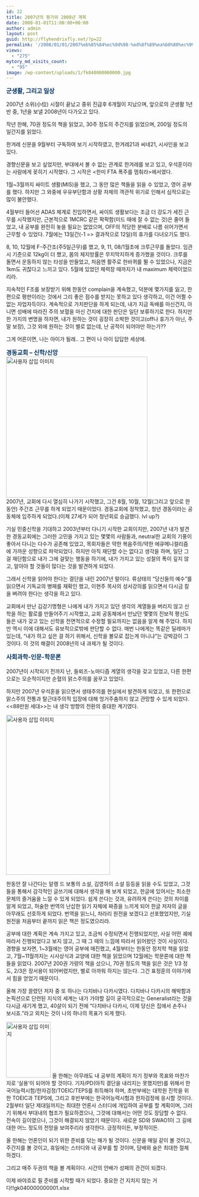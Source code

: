```yaml
---
id: 22
title: 2007년의 평가와 2008년 계획
date: 2008-01-01T11:08:00+00:00
author: admin
layout: post
guid: http://flyhendrixfly.net/?p=22
permalink: '/2008/01/01/2007%eb%85%84%ec%9d%98-%ed%8f%89%ea%b0%80%ec%99%80-2008%eb%85%84-%ea%b3%84%ed%9a%8d/'
views:
  - "275"
mytory_md_visits_count:
  - "95"
image: /wp-content/uploads/1/fk040000000000.jpg
---
```

<!--><![endif]--></object>

<FONT color=#003366 size=3>**군생활, 그리고 일상**</FONT>

2007년 소위(小位) 시절이 끝났고 중위 진급후 6개월이 지났으며, 앞으로의 군생활 1년 반 중, 1년을 보낼 2008년이 다가오고 있다.

작년 한해, 70권 정도의 책을 읽었고, 30주 정도의 주간지를 읽었으며, 200일 정도의 일간지를 읽었다.

한겨레 신문을 9월부터 구독하여 보기 시작하였고, 한겨레21과 씨네21, 시사인을 보고 있다.

경향신문을 보고 싶었지만, 부대에서 볼 수 없는 관계로 한겨레를 보고 있고, 우석훈이라는 사람에게 꽂히기 시작했다. 그 시작은 <한미 FTA 폭주를 멈춰라>에서였다.

1월~3월까지 싸이트 생활(MIS)을 했고, 그 동안 많은 책들을 읽을 수 있었고, 영어 공부를 했다. 하지만 그 와중에 우유부단함과 상황 자체의 객관적 위기로 인해서 심적으로는 많이 불안했다.

4월부터 들어선 ADAS 체계로 진입하면서, 싸이트 생활보다는 조금 더 강도가 세진 근무를 시작했지만, 근본적으로 1MCRC 같은 팍팍함(미드 때에 잘 수 없는 것)은 줄어 들었고, 내 공부를 완전히 놓을 필요는 없었으며, OFF의 적당한 분배로 나름 쉬어가면서 근무할 수 있었다. 7월에는 13일간(-1 => 결과적으로 12일)의 휴가를 다녀오기도 했다.

8, 10, 12월에 F-주간조(주5일근무)를 했고, 9, 11, 08/1월초에 크루근무를 돌았다. 임관시 기준으로 12kg이 더 쪘고, 몸의 체지방률은 무지막지하게 증가했을 것이다. 크루를 돌면서 운동하지 않는 타성을 만들었고, 처음엔 활주로 한바퀴를 뛸 수 있었으나, 지금은 1km도 귀찮다고 느끼고 있다. 5월에 있었던 체력장 때까지가 내 maximum 체력이었으리라.

지속적인 F조를 보장받기 위해 한동안 complain을 계속했고, 덕분에 몇가지를 잃고, 한편으로 평판이라는 것에서 그리 좋은 점수를 받지는 못하고 있다 생각하고, 이건 어쩔 수 없는 자업자득이다. 계속적으로 가치판단을 하게 되는데, 내가 지금 독배를 마신건지, 아니면 성배에 따라진 주의 보혈을 마신 건지에 대한 판단은 일단 보류하기로 한다. 하지만 한 가지의 변명을 하자면, 내가 원하는 것이 굉장히 소박한 것이고(off나 휴가가 아닌, 주말 보장), 그것 외에 원하는 것이 별로 없는데, 난 공적이 되어야만 하는가??

그게 어른이면, 나는 아이가 될래.. 그 편이 나 아이 답답한 세상에.

<FONT color=#003366 size=3>**경동교회 &#8211; 신학/신앙**</FONT>  
<img src="http://submania.dothome.co.kr/wp-content/uploads/1/ek040000000000.jpg" class="aligncenter" width="381" height="379" alt="사용자 삽입 이미지" />  
2007년, 교회에 다시 열심히 나가기 시작했고, 그건 8월, 10월, 12월(그리고 앞으로 한동안) 주간조 근무를 하게 되었기 때문이었다. 경동교회에 정착했고, 청년 경동이라는 공동체에 입주하게 되었다.(이제 27세가 되어 청년회로 승급했다. lvl up?)

기실 민중신학을 기대하고 2003년부터 다니기 시작한 교회이지만, 2007년 내가 발견한 경동교회에는 그러한 고민을 가지고 있는 몇몇의 사람들과, neutral한 교회의 기풍이 좋아서 다니는 다수가 공존해 있었고, 목회자들은 약한 복음주의/약한 에큐메니컬리즘에 가까운 성향으로 파악되었다. 하지만 아직 재단할 수는 없다고 생각을 하며, 일단 그걸 재단함으로 내가 그에 걸맞는 행동을 하기에, 내가 가지고 있는 성찰의 폭이 깊지 않고, 알아야 할 것들이 많다는 것을 발견하게 되었다.

그래서 신학을 읽어야 한다는 결단을 내린 2007년 말이다. 류상태의 &#8220;당신들의 예수&#8221;를 읽으면서 기독교의 병패를 재확인 했고, 이현주 목사의 성서강의를 읽으면서 다시금 칼을 벼려야 한다는 생각을 하고 있다.

교회에서 만난 김강기명형은 나에게 내가 가지고 있던 생각의 계열들을 버리지 않고 신학을 하는 활로를 만들어주기 시작했고, 교회 공동체에서 만났던 몇몇의 진보적 평신도들은 내가 갖고 있는 신학을 전면적으로 수정할 필요까지는 없음을 알게 해 주었다. 하지만 역시 이에 대해서도 유보적으로밖에 판단할 수 없다. 매번 나에게는 똑같은 딜레마가 있는데, &#8220;내가 하고 싶은 걸 하기 위해서, 신학을 볼모로 잡는게 아니냐&#8221;는 강박감이 그것이다. 이 것의 해결이 2008년의 내 과제가 될 것이다.

**<FONT color=#003366 size=3>사회과학-인문-학문론  
</FONT>**  
2007년이 시작되기 전까지 난, 들뢰즈-노마디즘 계열의 생각을 갖고 있었고, 다른 한편으로는 모순적이지만 순혈의 맑스주의를 꿈꾸고 있었다.

하지만 2007년 우석훈을 읽으면서 생태주의를 현실에서 발견하게 되었고, 또 한편으로 맑스주의 전통과 탈근대주의적 입장에 대해 엉거주춤하지 않고 관망할 수 있게 되었다. <<88만원 세대>>는 내 생각 방향의 전환의 중대한 계기였다.

<img src="http://submania.dothome.co.kr/wp-content/uploads/1/gk040000000000.jpg" class="aligncenter" width="280" height="430" alt="사용자 삽입 이미지" />

한동안 잘 나간다는 알랭 드 보통의 소설, 김영하의 소설 등등을 읽을 수도 있었고, 그것들을 통해서 감각적인 글쓰기에 대해서 생각을 해 보게 되었고, 한글에 있어서는 최소한 문체의 즐거움을 느낄 수 있게 되었다. 쉽게 쓴다는 것과, 유려하게 쓴다는 것의 차이를 알게 되었고, 허술한 번역의 난삽한 읽기 자체에 짜증을 느끼게 되어 한글 저자의 글을 아무래도 선호하게 되었다. 번역을 읽느니, 차라리 원전을 보겠다고 선포했었지만, 기실 원전을 처음부터 끝까지 읽은 책은 <Devil wears Prada> 정도였으리라.

공부에 대한 계획은 계속 가지고 있고, 조금씩 수정되면서 진행되었지만, 사실 어떤 궤에 따라서 진행되었다고 보지 않고, 그 때 그 때의 느낌에 따라서 읽어왔던 것이 사실이다. 경향을 보자면, 1~3월에는 영어 공부에 매진했고, 4월부터는 한동안 정치학 책을 읽었고, 7월~11월까지는 시사상식과 교양에 대한 책을 읽었으며 12월에는 학문론에 대한 책들을 읽었다. 2007년 200권 가량의 책을 샀으니, 70권 정도의 책을 읽은 것은 1/3 정도, 2/3은 장서용이 되어버렸지만, 별로 아까워 하지는 않는다. 그건 표정훈의 이야기에서 힘을 얻었기 때문이다.

올해 가장 끌렸던 저자 중 또 하나는 다치바나 다카시였다. 다치바나 다카시의 해박함과 논픽션으로 단련된 지식의 세계는 내가 가야할 길이 궁극적으로는 Generalist라는 것을 다시금 새기게 했고, 40살이 되기 전에 &#8220;다치바나 다카시, 이제 당신은 집에서 손주나 보시죠.&#8221;라고 외치는 것이 나의 하나의 목표가 되게 했다.

<img src="http://submania.dothome.co.kr/wp-content/uploads/1/fk040000000000.jpg" class="aligncenter" width="120" height="150" alt="사용자 삽입 이미지" />  
올 한해는 아무래도 내 공부의 계획이 차기 정부와 목표와 마찬가지로 &#8216;실용&#8217;이 되어야 할 것이다. 기자/PD(아직 결단을 내리지는 못했지만)를 위해서 한국어능력시험/한자검정/TOEIC/TEPS를 취득해야 하며, 초반부에는 대학원 진학을 위한 TOEIC과 TEPS에, 그리고 후반부에는 한국어능력시험과 한자검정에 응시할 것이다. 2월부터 일단 제대일까지는 최대한 언론사 스터디에 개입하여 공부를 할 계획이며, 그러기 위해서 부대내의 협조가 필요하겠으나, 그것에 대해서는 어떤 것도 장담할 수 없다. 전속이 길이였으나, 그것이 해결되지 않았기 때문이다. 새로운 SD와 SWAO1이 그 길에 대한 어느 정도의 전망을 보여주리라 생각한다. 긍정적이든, 부정적이든.

올 한해는 언론인이 되기 위한 준비를 닦는 해가 될 것이다. 신문을 매일 같이 볼 것이고, 주간지를 볼 것이고, 휴일에는 스터디와 내 공부를 할 것이며, 담배와 술은 최대한 절제하겠다.

그리고 매주 두권의 책을 볼 계획이다. 시간의 안배가 성패의 관건이 되겠다.

이제 바야흐로 필 준비를 시작할 때가 되었다. 중요한 건 지치지 않는 거다!!gk040000000001.xlsx</a>